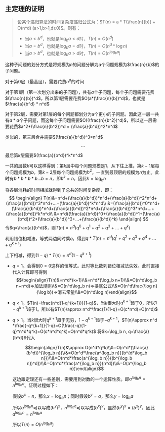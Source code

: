 ## 主定理的证明

> 设某个递归算法的时间复杂度递归公式为：$T(n) = a * T(\frac{n}{b}) + O(n^d) (a>1,b>1,d≥0)$。则有：
>
> - 当$a<b^d$，也就是$\log_b a<d$时，$T(n) = O(n^d)$
> - 当$a = b^d$，也就是$\log_b a=d$时，$T(n)=O(n^d*\log n)$
> - 当$a > b^d$，也就是$\log_b a>d$时，$T(n)=O(n^{\log_b a})$

这种子问题的划分方式是将规模为$n$的问题分解为$a$个问题规模为$\frac{n}{b}$的子问题。

对于第0层（最高层），需要花费$n^d$的时间

对于第1层（第一次划分出来的子问题），共有$a$个子问题，每个子问题需要花费$(\frac{n}{b})^d$，所以第1层需要花费$O(a*(\frac{n}{b})^d)$，也就是$\frac{a}{b^d} * n^d$

对于第2层，需要对第1层的每个问题都划分为a个更小的子问题。因此这一层一共有$a*a$个子问题，而这每个子问题需要$O((\frac{n}{b^2})^d)$，所以这一层需要花费$a^2*(\frac{n}{b^2})^d = (\frac{a}{b^d})^2*n^d$

类似的，第三层合并需要$(\frac{a}{b^d})^3*n^d$ $$...$$

最后第$k$层需要$(\frac{a}{b^d})^k*n^d$

一共的层数$k$可以这样得到：第$k$层中每个问题规模是1，从下往上推，第$k-1$层每个问题规模为$b$，第$k-2$层每个问题规模为$b^2$，一直到最顶层的规模为$n$为止。此时有$b*b*b*b...b=n$，即$b^k=n$，因此$k=\log_b n$

将各层消耗的时间相加就得到了总共的时间复杂度，即：
$$
\begin{align}
T(n)&=n^d+(\frac{a}{b^d})*n^d+(\frac{a}{b^d})^2*n^d+(\frac{a}{b^d})^3*n^d+...+(\frac{a}{b^d})^k*n^d\\
&=(\frac{a}{b^d})^0*n^d+(\frac{a}{b^d})*n^d+(\frac{a}{b^d})^2*n^d+(\frac{a}{b^d})^3*n^d+...+(\frac{a}{b^d})^k*n^d\\
&=n^d((\frac{a}{b^d})^0+(\frac{a}{b^d})^1+(\frac{a}{b^d})^2+(\frac{a}{b^d})^3+...+(\frac{a}{b^d})^k)
\end{align}
$$
令$q=\frac{a}{b^d}$，则$T(n)=n^d(q^0+q^1+q^2+q^3+...+q^k)$

利用错位相减法，等式两边同时乘$q$，得到$q*T(n)=n^d(q^1+q^2+q^3+q^4+...+q^{k+1})$

上下相减，得到$(1-q)*T(n)=n^d(1-q^{k+1})$

- $q=1$。会得到$0=0$这样的恒等式。此时等比数列错位相减法失效。此时直接代入计算即可得到$$\begin{align}T(n)&=n^d*(k+1)\\&=n^d*(\log_b n+1)\\&=O(n^d\log_b n+n^d)=>加法规则\\&=O(n^d\log_b n)=>换底公式\\&=O(n^d\frac{\log n}{\log b})=>消去常量\\&=O(n^d\log n)\end{align}$$

- $q<1$。$T(n)=\frac{n^d(1-q^{k+1})}{1-q}$，当$k$很大时$q^{k+1}$趋于0，所以$1-q^{k+1}$趋于1。所以有$T(n)\approx n^d*\frac{1}{1-q}=O(c*n^d)=O(n^d)$

- $q>1$。当$k$很大时$q^{k+1}$趋于无穷，$1-q^{k+1}$趋于$-q^{k+1}$，$T(n)\approx n^d *\frac{-q^{k+1}}{1-q}=O(\frac{-q}{1-q}*n^d*q^k)=O(c*n^d*q^k)=O(n^d*q^k)$
  将$k=\log_b n, q=\frac{a}{b^d}$代入

  $$\begin{align}T(n)&\approx O(n^d*q^k)\\&=O(n^d*(\frac{a}{b^d})^{\log_b n})\\&=O(n^d*\frac{a^{log_b n}}{b^{d*\log_b n}})\\&=O(n^d*\frac{a^{\log_b n}}{(b^{\log_b n})^d})\\&=O(n^d*\frac{a^{\log_b n}}{n^d})\\&=O(a^{\log_b n})\end{align}$$

  这边跟定理还有一些差别，需要用到对数的一个运算性质。即$a^{\log_b n}=n^{\log_b a}$。证明过程如下：

  假设$b^x=n$，那么$x=\log_b n$；同时假设$b^y=a$，那么$y=\log_b a$

  所以$a^{\log_b n}$可以写成$(b^y)^x$，$n^{\log_b a}$可以写成$(b^x)^y$，显然$(b^y)^x=(b^x)^y$，因此$a^{\log_b n}=n^{\log_b a}$

  所以$T(n)=O(n^{\log_b a})$